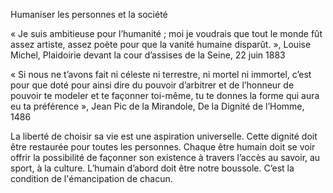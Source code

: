 Humaniser les personnes et la société

« Je suis ambitieuse pour l’humanité ; moi je voudrais que tout le monde fût assez artiste, assez poète pour que la vanité humaine disparût. », Louise Michel, Plaidoirie devant la cour d’assises de la Seine, 22 juin 1883

« Si nous ne t’avons fait ni céleste ni terrestre, ni mortel ni immortel, c’est pour que doté pour ainsi dire du pouvoir d’arbitrer et de l’honneur de pouvoir te modeler et te façonner toi-même, tu te donnes la forme qui aura eu ta préférence », Jean Pic de la Mirandole, De la Dignité de l’Homme, 1486

La liberté de choisir sa vie est une aspiration universelle. Cette dignité doit être restaurée pour toutes les personnes. Chaque être humain doit se voir offrir la possibilité de façonner son existence à travers l’accès au savoir, au sport, à la culture. L’humain d’abord doit être notre boussole. C’est la condition de l'émancipation de chacun.